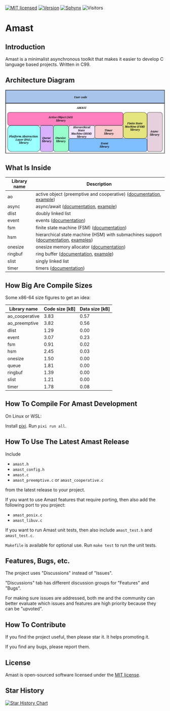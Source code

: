[![MIT licensed](https://img.shields.io/badge/license-MIT-blue.svg)](LICENSE)
[![Version](https://img.shields.io/badge/version-0.10.1-blue)](https://github.com/adel-mamin/amast/releases)
[![Sphynx](https://img.shields.io/badge/Docs-Sphinx-gainsboro)](https://amast.readthedocs.io/)
![Visitors](https://visitor-badge.laobi.icu/badge?page_id=adel-mamin.amast)

# Amast

## Introduction
<a name="introduction"></a>

Amast is a minimalist asynchronous toolkit that makes it easier to develop C language based projects. Written in C99.

## Architecture Diagram

![Architecture Diagram](docs/amast-app-diagram.jpg)

## What Is Inside

Library name | Description
-------------|------------
ao | active object (preemptive and cooperative) ([documentation](https://github.com/adel-mamin/amast/blob/main/libs/ao/README.rst), [example](https://github.com/adel-mamin/amast/tree/main/apps/examples/dpp))
async | async/await ([documentation](https://github.com/adel-mamin/amast/blob/main/libs/async/README.rst), [example](https://github.com/adel-mamin/amast/tree/main/apps/examples/async))
dlist | doubly linked list
event | events ([documentation](https://github.com/adel-mamin/amast/blob/main/libs/event/README.rst))
fsm | finite state machine (FSM) ([documentation](https://github.com/adel-mamin/amast/blob/main/libs/fsm/README.rst))
hsm | hierarchical state machine (HSM) with submachines support ([documentation](https://github.com/adel-mamin/amast/blob/main/libs/hsm/README.rst), [examples](https://github.com/adel-mamin/amast/tree/main/apps/examples/hsm))
onesize | onesize memory allocator ([documentation](https://github.com/adel-mamin/amast/blob/main/libs/onesize/README.rst))
ringbuf | ring buffer ([documentation](https://github.com/adel-mamin/amast/blob/main/libs/ringbuf/README.rst), [example](https://github.com/adel-mamin/amast/tree/main/apps/examples/ringbuf))
slist | singly linked list
timer | timers ([documentation](https://github.com/adel-mamin/amast/blob/main/libs/timer/README.rst))

## How Big Are Compile Sizes

Some x86-64 size figures to get an idea:

<!--
Generated by disabling `-ftrav`, address and undefined sanitizers.
Meson build type is set to `minsize`.
LTO is disabled.
-->

Library name | Code size [kB] | Data size [kB]
-------------|----------------|---------------
ao_cooperative | 3.83 | 0.57
ao_preemptive | 3.82 | 0.56
dlist | 1.29 | 0.00
event | 3.07 | 0.23
fsm | 0.91 | 0.02
hsm | 2.45 | 0.03
onesize | 1.50 | 0.00
queue | 1.81 | 0.00
ringbuf | 1.39 | 0.00
slist | 1.21 | 0.00
timer | 1.78 | 0.08

## How To Compile For Amast Development
<a name="how-to-compile"></a>

On Linux or WSL:

Install [pixi](https://pixi.sh/latest/#installation).
Run `pixi run all`.

## How To Use The Latest Amast Release
<a name="how-to-use"></a>

Include

- `amast.h`
- `amast_config.h`
- `amast.c`
- `amast_preemptive.c` or `amast_cooperative.c`

from the latest release to your project.

If you want to use Amast features that require porting, then also add the following
port to you project:

- `amast_posix.c`
- `amast_libuv.c`

If you want to run Amast unit tests, then also include `amast_test.h` and `amast_test.c`.

`Makefile` is available for optional use. Run `make test` to run the unit tests.

## Features, Bugs, etc.

The project uses "Discussions" instead of "Issues".

"Discussions" tab has different discussion groups for "Features" and "Bugs".

For making sure issues are addressed, both me and the community can better evaluate which issues and features are high priority because they can be "upvoted".

## How To Contribute

If you find the project useful, then please star it. It helps promoting it.

If you find any bugs, please report them.

## License
<a name="license"></a>

Amast is open-sourced software licensed under the [MIT license](LICENSE.md).

## Star History

[![Star History Chart](https://api.star-history.com/svg?repos=adel-mamin/amast&type=Date)](https://star-history.com/#adel-mamin/amast&Date)
